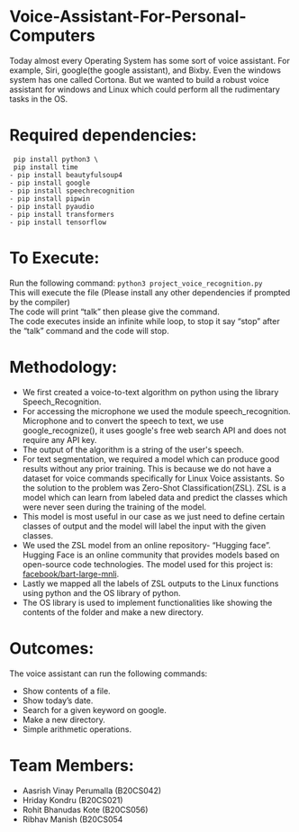 # Voice-Assistant-For-Personal-Computers
Today almost every Operating System has some sort of voice assistant. For example, Siri, google(the google assistant), and Bixby. Even the windows system has one called Cortona. But we wanted to build a robust voice assistant for windows and Linux which could perform all the rudimentary tasks in the OS.
# Required dependencies:
 ```
  pip install python3 \
  pip install time
- pip install beautyfulsoup4
- pip install google
- pip install speechrecognition
- pip install pipwin
- pip install pyaudio
- pip install transformers
- pip install tensorflow

```
# To Execute:
Run the following command:
``` python3 project_voice_recognition.py ```  \
This will execute the file 
(Please install any other dependencies if prompted by the compiler) \
The code will print “talk” then please give the command. \
The code executes inside an infinite while loop, to stop it say “stop” after the “talk” command
and the code will stop. 
# Methodology:
- We first created a voice-to-text algorithm on python using the library Speech_Recognition. 
- For accessing the microphone we used the module speech_recognition. Microphone and to convert the
speech to text, we use google_recognize(), it uses google's free web search API and does not require any
API key. 
- The output of the algorithm is a string of the user's speech. 
- For text segmentation, we required a model which can produce good results without any prior training.
This is because we do not have a dataset for voice commands specifically for Linux Voice assistants.
So the solution to the problem was Zero-Shot Classification(ZSL).
ZSL is a model which can learn from labeled data and predict the classes which were never seen during
the training of the model.
- This model is most useful in our case as we just need to define certain classes of output and the model
will label the input with the given classes. 
- We used the ZSL model from an online repository- “Hugging face”. Hugging Face is an online community that provides models based on open-source code technologies.
The model used for this project is: [facebook/bart-large-mnli](https://huggingface.co/facebook/bart-large-mnli). 
- Lastly we mapped all the labels of ZSL outputs to the Linux functions using python and the OS library of
python. 
- The OS library is used to implement functionalities like showing the contents of the folder and make a
new directory. 
# Outcomes:
The voice assistant can run the following commands:
- Show contents of a file.
- Show today’s date.
- Search for a given keyword on google.
- Make a new directory.
- Simple arithmetic operations.

# Team Members:
- Aasrish Vinay Perumalla (B20CS042)
- Hriday Kondru (B20CS021)
- Rohit Bhanudas Kote (B20CS056)
- Ribhav Manish (B20CS054
